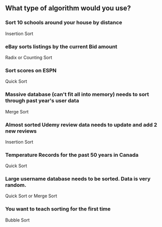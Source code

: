 ## What type of algorithm would you use?

### Sort 10 schools around your house by distance
Insertion Sort

### eBay sorts listings by the current Bid amount
Radix or Counting Sort

### Sort scores on ESPN
Quick Sort

### Massive database (can't fit all into memory) needs to sort through past year's user data
Merge Sort

### Almost sorted Udemy review data needs to update and add 2 new reviews
Insertion Sort

### Temperature Records for the past 50 years in Canada
Quick Sort

### Large username database needs to be sorted. Data is very random.
Quick Sort or Merge Sort

### You want to teach sorting for the first time
Bubble Sort